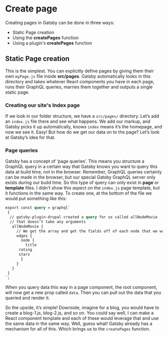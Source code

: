 # Create page

Creating pages in Gatsby can be done in three ways:

* Static Page creation
* Using the **createPages** function
* Using a plugin's **createPages** function

## Static Page creation

This is the simplest. You can explicitly define pages by giving them their own `myPage.js` file inside **src/pages**. Gatsby automatically looks in this directory and takes whatever React components you have in each page, runs their GraphQL queries, marries them together and outputs a single static page.

### Creating our site's Index page

If we look in our folder structure, we have a `src/pages/` directory. Let’s add an `index.js` file there and see what happens. We add our markup, and Gatsby picks it up automatically, knows `index` means it’s the homepage, and now we see it. Easy! But how do we get our data on to the page? Let’s look at Gatsby’s idea for that.

### Page queries

Gatsby has a concept of ‘page queries’. This means you structure a GraphQL query in a certain way that Gatsby knows you want to query this data at build time, not in the browser. Remember, GraphQL queries certainly can be made in the browser, but our special Gatsby GraphQL server only exists during our build time. So this type of query can only exist in **page** or **template** files. I didn’t show this aspect on the `index.js` page template, but it functions in the same way. To create one, at the bottom of the file we would put something like this:

```graphql
export const query = graphql`
 {
  // gatsby-plugin-drupal created a query for us called allNodeMovie
  // that doesn’t take any arguments
   allNodeMovie {
     // We get the array and get the fields off of each node that we want.
     edges {
       node {
         title
      rating
      stars
       }
     }
   }
 }
`;
```

When you query data this way in a page component, the root component, will now get a new prop called `data`. Then you can pull out the data that you queried and render it.

So the upside, it’s simple! Downside, imagine for a blog, you would have to create a blog-1.js, blog-2.js, and so on. You could say well, I can make a React component template and each of these would leverage that and use the same data in the same way. Well, guess what! Gatsby already has a mechanism for all of this. Which brings us to the `createPages` function.

